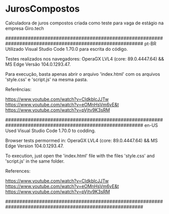 # JurosCompostos
Calculadora de juros compostos criada como teste para vaga de estágio na empresa Giro.tech


######################################################################################################### 
pt-BR
Utilizado Visual Studio Code 1.70.0 para escrita do código.

Testes realizados nos navegadores: OperaGX LVL4 (core: 89.0.4447.64) && MS Edge Versão 104.0.1293.47.

Para execução, basta apenas abrir o arquivo 'index.html' com os arquivos 'style.css' e 'script.js' na mesma pasta.

Referências:

https://www.youtube.com/watch?v=CldkblcJJTw
https://www.youtube.com/watch?v=eOMnHsVm6vE&t
https://www.youtube.com/watch?v=pVjtv9K3sRM
 
######################################################################################################### 
en-US
Used Visual Studio Code 1.70.0 to codding.

Browser tests permormed in: OperaGX LVL4 (core: 89.0.4447.64) && MS Edge Version 104.0.1293.47.

To execution, just open the 'index.html' file with the files 'style.css' and 'script.js' in the same folder.

References:

https://www.youtube.com/watch?v=CldkblcJJTw
https://www.youtube.com/watch?v=eOMnHsVm6vE&t
https://www.youtube.com/watch?v=pVjtv9K3sRM

######################################################################################################### 
